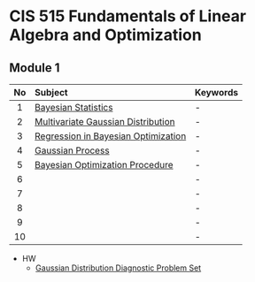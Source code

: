 # CIS 515 Fundamentals of Linear Algebra and Optimization

## Module 1
|No|Subject|Keywords|
|:-:|:-|:-|
| 1|[Bayesian Statistics](notes/01.md)|- |
| 2|[Multivariate Gaussian Distribution](notes/02.md)|- |
| 3|[Regression in Bayesian Optimization](notes/03.md)|- |
| 4|[Gaussian Process](notes/04.md)|- |
| 5|[Bayesian Optimization Procedure](notes/05.md)|- |
| 6|[]()|- |
| 7|[]()|- |
| 8|[]()|- |
| 9|[]()|- |
|10|[]()|- |

- HW
  - [Gaussian Distribution Diagnostic Problem Set](hw/01.md)
